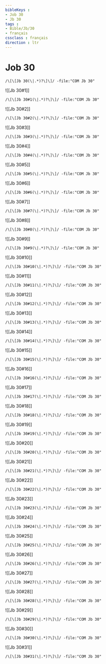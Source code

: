 ```yaml
---
bibleKeys : 
- Job 30
- Jb 30
tags : 
- Bible/Jb/30
- français
cssclass : français
direction : ltr
---
```


# Job 30

```query
/\[\[Jb 30(\|.*)?\]\]/ -file:"COM Jb 30"
```



![[Jb 30#1]]

```query
/\[\[Jb 30#1(\|.*)?\]\]/ -file:"COM Jb 30"
```

![[Jb 30#2]]

```query
/\[\[Jb 30#2(\|.*)?\]\]/ -file:"COM Jb 30"
```

![[Jb 30#3]]

```query
/\[\[Jb 30#3(\|.*)?\]\]/ -file:"COM Jb 30"
```

![[Jb 30#4]]

```query
/\[\[Jb 30#4(\|.*)?\]\]/ -file:"COM Jb 30"
```

![[Jb 30#5]]

```query
/\[\[Jb 30#5(\|.*)?\]\]/ -file:"COM Jb 30"
```

![[Jb 30#6]]

```query
/\[\[Jb 30#6(\|.*)?\]\]/ -file:"COM Jb 30"
```

![[Jb 30#7]]

```query
/\[\[Jb 30#7(\|.*)?\]\]/ -file:"COM Jb 30"
```

![[Jb 30#8]]

```query
/\[\[Jb 30#8(\|.*)?\]\]/ -file:"COM Jb 30"
```

![[Jb 30#9]]

```query
/\[\[Jb 30#9(\|.*)?\]\]/ -file:"COM Jb 30"
```

![[Jb 30#10]]

```query
/\[\[Jb 30#10(\|.*)?\]\]/ -file:"COM Jb 30"
```

![[Jb 30#11]]

```query
/\[\[Jb 30#11(\|.*)?\]\]/ -file:"COM Jb 30"
```

![[Jb 30#12]]

```query
/\[\[Jb 30#12(\|.*)?\]\]/ -file:"COM Jb 30"
```

![[Jb 30#13]]

```query
/\[\[Jb 30#13(\|.*)?\]\]/ -file:"COM Jb 30"
```

![[Jb 30#14]]

```query
/\[\[Jb 30#14(\|.*)?\]\]/ -file:"COM Jb 30"
```

![[Jb 30#15]]

```query
/\[\[Jb 30#15(\|.*)?\]\]/ -file:"COM Jb 30"
```

![[Jb 30#16]]

```query
/\[\[Jb 30#16(\|.*)?\]\]/ -file:"COM Jb 30"
```

![[Jb 30#17]]

```query
/\[\[Jb 30#17(\|.*)?\]\]/ -file:"COM Jb 30"
```

![[Jb 30#18]]

```query
/\[\[Jb 30#18(\|.*)?\]\]/ -file:"COM Jb 30"
```

![[Jb 30#19]]

```query
/\[\[Jb 30#19(\|.*)?\]\]/ -file:"COM Jb 30"
```

![[Jb 30#20]]

```query
/\[\[Jb 30#20(\|.*)?\]\]/ -file:"COM Jb 30"
```

![[Jb 30#21]]

```query
/\[\[Jb 30#21(\|.*)?\]\]/ -file:"COM Jb 30"
```

![[Jb 30#22]]

```query
/\[\[Jb 30#22(\|.*)?\]\]/ -file:"COM Jb 30"
```

![[Jb 30#23]]

```query
/\[\[Jb 30#23(\|.*)?\]\]/ -file:"COM Jb 30"
```

![[Jb 30#24]]

```query
/\[\[Jb 30#24(\|.*)?\]\]/ -file:"COM Jb 30"
```

![[Jb 30#25]]

```query
/\[\[Jb 30#25(\|.*)?\]\]/ -file:"COM Jb 30"
```

![[Jb 30#26]]

```query
/\[\[Jb 30#26(\|.*)?\]\]/ -file:"COM Jb 30"
```

![[Jb 30#27]]

```query
/\[\[Jb 30#27(\|.*)?\]\]/ -file:"COM Jb 30"
```

![[Jb 30#28]]

```query
/\[\[Jb 30#28(\|.*)?\]\]/ -file:"COM Jb 30"
```

![[Jb 30#29]]

```query
/\[\[Jb 30#29(\|.*)?\]\]/ -file:"COM Jb 30"
```

![[Jb 30#30]]

```query
/\[\[Jb 30#30(\|.*)?\]\]/ -file:"COM Jb 30"
```

![[Jb 30#31]]

```query
/\[\[Jb 30#31(\|.*)?\]\]/ -file:"COM Jb 30"
```

